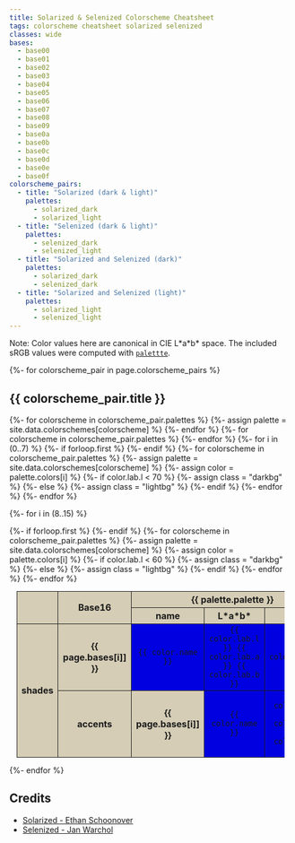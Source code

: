 ```yaml
---
title: Solarized & Selenized Colorscheme Cheatsheet
tags: colorscheme cheatsheet solarized selenized
classes: wide
bases:
  - base00
  - base01
  - base02
  - base03
  - base04
  - base05
  - base06
  - base07
  - base08
  - base09
  - base0a
  - base0b
  - base0c
  - base0d
  - base0e
  - base0f
colorscheme_pairs:
  - title: "Solarized (dark & light)"
    palettes:
      - solarized_dark
      - solarized_light
  - title: "Selenized (dark & light)"
    palettes:
      - selenized_dark
      - selenized_light
  - title: "Solarized and Selenized (dark)"
    palettes:
      - solarized_dark
      - selenized_dark
  - title: "Solarized and Selenized (light)"
    palettes:
      - solarized_light
      - selenized_light
---
```


<style type="text/css">
  table {
    width: 95%;
    margin: auto;
    border-collapse: collapse;
  }

  thead th.name {
    width: 12%
  }

  thead th.value {
    width: 15%;
  }

  th {
    font-weight: bold;
    background-color: #d5cdb6;
  }

  th,
  td {
    text-align: center;
    vertical-align: middle;
    border: 1px solid;
  }
 
  td > code {
    background: none;
  }

  tbody td.darkbg > code {
    color: #c8d7d8;
  }

  tbody td.lightbg > code {
    color: #384c52;
  }
</style>

Note: Color values here are canonical in CIE L\*a\*b\* space. The included sRGB
values were computed with [`palettte`](https://docs.rs/palette/latest/palette/).

{%- for colorscheme_pair in page.colorscheme_pairs %}
## {{ colorscheme_pair.title }}

<table>
  <thead>
    <tr>
      <th rowspan="2"></th>
      <th rowspan="2">Base16</th>
    {%- for colorscheme in colorscheme_pair.palettes %}
    {%- assign palette = site.data.colorschemes[colorscheme] %}
      <th colspan="3">{{ palette.palette }}</th>
    {%- endfor %}
    </tr>
    <tr>
    {%- for colorscheme in colorscheme_pair.palettes %}
      <th class="name">name</th>
      <th class="value"><strong>L*a*b*</strong></th>
      <th class="value">sRGB</th>
    {%- endfor %}
    </tr>
  </thead>

  <tbody>
  <!-- Shades bases -->
  {%- for i in (0..7) %}
    <tr>
    {%- if forloop.first %}
      <th rowspan="8">shades</th>
    {%- endif %}
      <th>{{ page.bases[i]] }}</th>
    {%- for colorscheme in colorscheme_pair.palettes %}
    {%- assign palette = site.data.colorschemes[colorscheme] %}
    {%- assign color = palette.colors[i] %}
    {%- if color.lab.l < 70 %}
      {%- assign class = "darkbg" %}
    {%- else %}
      {%- assign class = "lightbg" %}
    {%- endif %}
      <td bgcolor="{{ color.rgb.hex }}" class="{{ class }}"><code>{{ color.name }}</code></td>
      <td bgcolor="{{ color.rgb.hex }}" class="{{ class }}">
        <code>{{ color.lab.l }} {{ color.lab.a }} {{ color.lab.b }}</code>
      </td>
      <td bgcolor="{{ color.rgb.hex }}" class="{{ class }}">
        <code>{{ color.rgb.hex }}</code>
      </td>
    {%- endfor %}
    </tr>
  {%- endfor %}

  <!-- Accents bases -->
  {%- for i in (8..15) %}
    <tr>
    {%- if forloop.first %}
      <th rowspan="8">accents</th>
    {%- endif %}
      <th>{{ page.bases[i]] }}</th>
    {%- for colorscheme in colorscheme_pair.palettes %}
    {%- assign palette = site.data.colorschemes[colorscheme] %}
    {%- assign color = palette.colors[i] %}
    {%- if color.lab.l < 60 %}
      {%- assign class = "darkbg" %}
    {%- else %}
      {%- assign class = "lightbg" %}
    {%- endif %}
      <td bgcolor="{{ color.rgb.hex }}" class="{{ class }}"><code>{{ color.name }}</code></td>
      <td bgcolor="{{ color.rgb.hex }}" class="{{ class }}">
        <code>{{ color.lab.l }} {{ color.lab.a }} {{ color.lab.b }}</code>
      </td>
      <td bgcolor="{{ color.rgb.hex }}" class="{{ class }}">
        <code>{{ color.rgb.hex }}</code>
      </td>
    {%- endfor %}
    </tr>
  {%- endfor %}
  </tbody>
</table>

{%- endfor %}


## Credits

*   [Solarized - Ethan Schoonover](https://ethanschoonover.com/solarized/)
*   [Selenized - Jan Warchol](https://github.com/jan-warchol/selenized)
